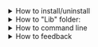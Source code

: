 <details>
<summary>
How to install/uninstall
</summary>

- Automatic method:

Installing:
1. Download [Config.exe](https://github.com/SunSerega/SAC/raw/master/Config.exe);
2. Place it in folder, you want SAC to be installed to;
3. Launch it, check all modules, you want to be installed, and press OK;
4. Restart your computer, for all icons and context menu shortcuts to be properly allocated.

Some space in ProgramFiles and in Registry would be used.
Uninstalling would clear everything that was created.

Uninstalling:
1. Download [Config.exe](https://github.com/SunSerega/SAC/raw/master/Config.exe) (skip first 2 if you still have it);
2. Place it in folder, you installed SAC to;
3. Launch it, uncheck all and press OK.
4. Restart your computer, for all icons and context menu shortcuts to be properly deleted.

If "Lib" folder is not empty - it would not be deleted when uninstalling.

---

- Manual method

Installing:
1. Download all modules you need:
	- [SAC.exe](http://github.com/SunSerega/SAC/raw/master/SAC.exe) - runs scripts;
	- [Editor.exe](http://github.com/SunSerega/SAC/raw/master/Editor.exe) - editor for scripts;
2. Create "Lib" folder, next to SAC.exe, if you want to have standard lib of scripts;

To start script it would need to be properly placed in "Lib" folder, or executed with SAC.exe via command line, like this:
"\*SAC_exe_Folder\*\SAC.exe" "\*ScriptFolder\*\\\*ScriptName\*.sac"
If you want to start editor - you the same command, just replace "SAC.exe" with "Editor.exe".

Uninstalling:
1. Just delete everything you created when installing.

---

</details>

<details>
<summary>
How to "Lib" folder:
</summary>

"Lib" folder and it's subfolders must contain set of subfolders and/or script_folders (or be empty) to properly work.
Script_folder is folder with file "main.sac" inside of it.
Script_folder can also contain any other files.

---

</details>

<details>
<summary>
How to command line
</summary>

If you used automatic installing method - you could chose to install "Configured launch" module.
If so - just press RMB on .sac file you want to execute and press "Configured launch".
(remember, you need to restart computer for this button to be created)
If not - open command line (press Win+R) and enter this string, replacing things in ** with proper names:
"\*SAC_exe_Folder\*\SAC.exe" "\*ScriptFolder\*\\\*ScriptName\*.sac" "!conf".

If you want to know allowed command line agrs list - it is shown in Configured launch.
Start it but just do not start the actual script.

---

</details>

<details>
<summary>
How to feedback
</summary>

Please, do Not put anything except issues and feature requests in issues.

For other types of feedback you can use:

[PABC.Net forum page of SAC (\*Comming soon, with release\*)]()\
My email: `latchenko3@yandex.ru`\
[My vk](https://vk.com/sun_serega)

---

</details>
